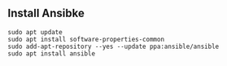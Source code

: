 ## Install Ansibke

```
sudo apt update
sudo apt install software-properties-common
sudo add-apt-repository --yes --update ppa:ansible/ansible
sudo apt install ansible
```